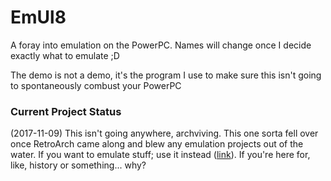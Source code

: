 # EmUl8
A foray into emulation on the PowerPC. Names will change once I decide exactly what to emulate ;D

The demo is not a demo, it's the program I use to make sure this isn't going to spontaneously combust your PowerPC

### Current Project Status
(2017-11-09) This isn't going anywhere, archviving. This one sorta fell over once RetroArch came along and blew any emulation projects out of the water. If you want to emulate stuff; use it instead ([link](https://gbatemp.net/threads/447670/)). If you're here for, like, history or something... why?
